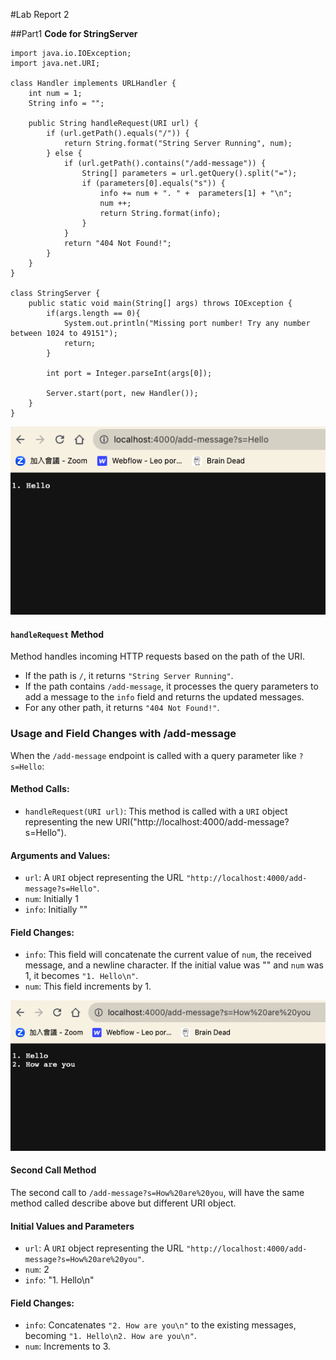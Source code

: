 #Lab Report 2

##Part1
**Code for StringServer**
```
import java.io.IOException;
import java.net.URI;

class Handler implements URLHandler {
    int num = 1;
    String info = "";

    public String handleRequest(URI url) {
        if (url.getPath().equals("/")) {
            return String.format("String Server Running", num);
        } else {
            if (url.getPath().contains("/add-message")) {
                String[] parameters = url.getQuery().split("=");
                if (parameters[0].equals("s")) {
                    info += num + ". " +  parameters[1] + "\n";
                    num ++;
                    return String.format(info);
                }
            }
            return "404 Not Found!";
        }
    }
}

class StringServer {
    public static void main(String[] args) throws IOException {
        if(args.length == 0){
            System.out.println("Missing port number! Try any number between 1024 to 49151");
            return;
        }

        int port = Integer.parseInt(args[0]);

        Server.start(port, new Handler());
    }
}
```
![S1](lab2-s1.png)
#### `handleRequest` Method
Method handles incoming HTTP requests based on the path of the URI.

- If the path is `/`, it returns `"String Server Running"`.
- If the path contains `/add-message`, it processes the query parameters to add a message to the `info` field and returns the updated messages.
- For any other path, it returns `"404 Not Found!"`.

### Usage and Field Changes with /add-message

When the `/add-message` endpoint is called with a query parameter like `?s=Hello`:

#### Method Calls:
- `handleRequest(URI url)`: This method is called with a `URI` object representing the new URI("http://localhost:4000/add-message?s=Hello").

#### Arguments and Values:
- `url`: A `URI` object representing the URL `"http://localhost:4000/add-message?s=Hello"`.
- `num`: Initially 1
- `info`: Initially ""

#### Field Changes:
- `info`: This field will concatenate the current value of `num`, the received message, and a newline character. If the initial value was "" and `num` was 1, it becomes `"1. Hello\n"`.
- `num`: This field increments by 1.


![S2](lab2-s2.png)
#### Second Call Method
The second call to `/add-message?s=How%20are%20you`, will have the same method called describe above but different URI object.

#### Initial Values and Parameters
- `url`: A `URI` object representing the URL `"http://localhost:4000/add-message?s=How%20are%20you"`.
- `num`: 2
- `info`: "1. Hello\n"
  
#### Field Changes:
- `info`: Concatenates `"2. How are you\n"` to the existing messages, becoming `"1. Hello\n2. How are you\n"`.
- `num`: Increments to 3.

